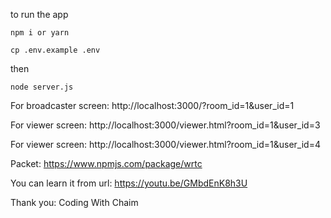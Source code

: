 to run the app

`npm i or yarn`

`cp .env.example .env`

then

`node server.js`

For broadcaster screen: http://localhost:3000/?room_id=1&user_id=1

For viewer screen: http://localhost:3000/viewer.html?room_id=1&user_id=3

For viewer screen: http://localhost:3000/viewer.html?room_id=1&user_id=4

Packet: https://www.npmjs.com/package/wrtc

You can learn it from url: https://youtu.be/GMbdEnK8h3U

Thank you: Coding With Chaim
